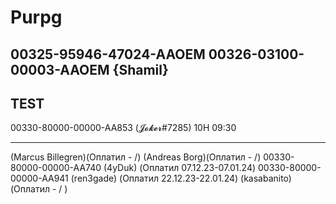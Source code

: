 # Purpg
00325-95946-47024-AAOEM
00326-03100-00003-AAOEM {Shamil}
-------
TEST
-------
00330-80000-00000-AA853 (𝓙𝓸𝓴𝓮𝓻#7285) 10H 09:30



-------
 (Marcus Billegren)(Оплатил - /)
 (Andreas Borg)(Оплатил - /)
00330-80000-00000-AA740 (4yDuk) (Оплатил 07.12.23-07.01.24)
00330-80000-00000-AA941 (ren3gade) (Оплатил 22.12.23-22.01.24)
 (kasabanito) (Оплатил  -  / )


